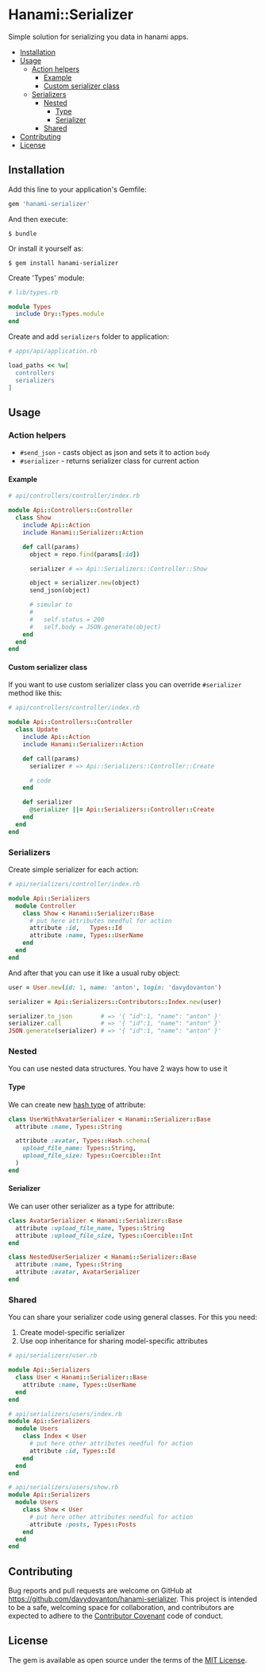 # Hanami::Serializer

Simple solution for serializing you data in hanami apps.

* [Installation](#installation)
* [Usage](#usage)
  * [Action helpers](#action-helpers)
    * [Example](#example)
    * [Custom serializer class](#custom-serializer-class)
  * [Serializers](#serializers)
    * [Nested](#nested)
      * [Type](#type)
      * [Serializer](#serializer)
    * [Shared](#shared)
* [Contributing](#contributing)
* [License](#license)

## Installation

Add this line to your application's Gemfile:

```ruby
gem 'hanami-serializer'
```

And then execute:

    $ bundle

Or install it yourself as:

    $ gem install hanami-serializer

Create 'Types' module:

```ruby
# lib/types.rb

module Types
  include Dry::Types.module
end
```

Create and add `serializers` folder to application:

```ruby
# apps/api/application.rb

load_paths << %w[
  controllers
  serializers
]
```

## Usage
### Action helpers
* `#send_json` - casts object as json and sets it to action `body`
* `#serializer` - returns serializer class for current action

#### Example
```ruby
# api/controllers/controller/index.rb

module Api::Controllers::Controller
  class Show
    include Api::Action
    include Hanami::Serializer::Action

    def call(params)
      object = repo.find(params[:id])

      serializer # => Api::Serializers::Controller::Show

      object = serializer.new(object)
      send_json(object)

      # simular to
      #
      #   self.status = 200
      #   self.body = JSON.generate(object)
    end
  end
end
```

#### Custom serializer class
If you want to use custom serializer class you can override `#serializer` method like this:

```ruby
# api/controllers/controller/index.rb

module Api::Controllers::Controller
  class Update
    include Api::Action
    include Hanami::Serializer::Action

    def call(params)
      serializer # => Api::Serializers::Controller::Create

      # code
    end

    def serializer
      @serializer ||= Api::Serializers::Controller::Create
    end
  end
end
```

### Serializers
Create simple serializer for each action:

```ruby
# api/serializers/controller/index.rb

module Api::Serializers
  module Controller
    class Show < Hanami::Serializer::Base
      # put here attributes needful for action
      attribute :id,   Types::Id
      attribute :name, Types::UserName
    end
  end
end
```

And after that you can use it like a usual ruby object:
```ruby
user = User.new(id: 1, name: 'anton', login: 'davydovanton')

serializer = Api::Serializers::Contributors::Index.new(user)

serializer.to_json        # => '{ "id":1, "name": "anton" }'
serializer.call           # => '{ "id":1, "name": "anton" }'
JSON.generate(serializer) # => '{ "id":1, "name": "anton" }'
```

### Nested
You can use nested data structures. You have 2 ways how to use it

#### Type
We can create new [hash type](http://dry-rb.org/gems/dry-types/hash-schemas/) of attribute:

```ruby
class UserWithAvatarSerializer < Hanami::Serializer::Base
  attribute :name, Types::String

  attribute :avatar, Types::Hash.schema(
    upload_file_name: Types::String,
    upload_file_size: Types::Coercible::Int
  )
end
```

#### Serializer
We can user other serializer as a type for attribute:

```ruby
class AvatarSerializer < Hanami::Serializer::Base
  attribute :upload_file_name, Types::String
  attribute :upload_file_size, Types::Coercible::Int
end

class NestedUserSerializer < Hanami::Serializer::Base
  attribute :name, Types::String
  attribute :avatar, AvatarSerializer
end
```

### Shared
You can share your serializer code using general classes. For this you need:

1. Create model-specific serializer
2. Use oop inheritance for sharing model-specific attributes

```ruby
# api/serializers/user.rb

module Api::Serializers
  class User < Hanami::Serializer::Base
    attribute :name, Types::UserName
  end
end
```

```ruby
# api/serializers/users/index.rb
module Api::Serializers
  module Users
    class Index < User
      # put here other attributes needful for action
      attribute :id, Types::Id
    end
  end
end

# api/serializers/users/show.rb
module Api::Serializers
  module Users
    class Show < User
      # put here other attributes needful for action
      attribute :posts, Types::Posts
    end
  end
end
```

## Contributing

Bug reports and pull requests are welcome on GitHub at https://github.com/davydovanton/hanami-serializer. This project is intended to be a safe, welcoming space for collaboration, and contributors are expected to adhere to the [Contributor Covenant](http://contributor-covenant.org) code of conduct.


## License

The gem is available as open source under the terms of the [MIT License](http://opensource.org/licenses/MIT).

